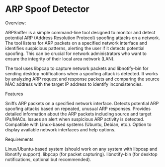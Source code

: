 # ARP Spoof Detector

Overview:

ARPSniffer is a simple command-line tool designed to monitor and detect potential ARP (Address Resolution Protocol) spoofing attacks on a network. The tool listens for ARP packets on a specified network interface and identifies suspicious patterns, alerting the user if it detects potential spoofing. This can be crucial for network administrators who want to ensure the integrity of their local area network (LAN).

The tool uses libpcap to capture network packets and libnotify-bin for sending desktop notifications when a spoofing attack is detected. It works by analyzing ARP request and response packets and comparing the source MAC address with the target IP address to identify inconsistencies.


Features

Sniffs ARP packets on a specified network interface.
Detects potential ARP spoofing attacks based on repeated, unusual ARP responses.
Provides detailed information about the ARP packets including source and target IPs/MACs.
Issues an alert when suspicious ARP activity is detected.
Compatible with Linux-based systems (Ubuntu, Debian, etc.).
Option to display available network interfaces and help options.


Requirements
    
Linux/Ubuntu-based system (should work on any system with libpcap and libnotify support).
libpcap (for packet capturing).
libnotify-bin (for desktop notifications, optional but recommended).
